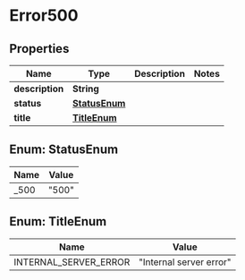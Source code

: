 
# Error500

## Properties
Name | Type | Description | Notes
------------ | ------------- | ------------- | -------------
**description** | **String** |  | 
**status** | [**StatusEnum**](#StatusEnum) |  | 
**title** | [**TitleEnum**](#TitleEnum) |  | 


<a name="StatusEnum"></a>
## Enum: StatusEnum
Name | Value
---- | -----
_500 | &quot;500&quot;


<a name="TitleEnum"></a>
## Enum: TitleEnum
Name | Value
---- | -----
INTERNAL_SERVER_ERROR | &quot;Internal server error&quot;



